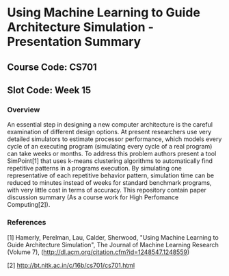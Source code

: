 # Using Machine Learning to Guide Architecture Simulation - Presentation Summary
## Course Code: CS701	<br/>
## Slot Code: Week 15<br/>

### Overview		<br/>
An essential step in designing a new computer architecture is the careful examination of different design options. At present researchers use very detailed simulators to estimate processor performance, which models every cycle of an executing program (simulating every cycle of a real program) can take weeks or months. To address this problem authors present a tool SimPoint[1] that uses k-means clustering algorithms to automatically find repetitive patterns in a programs execution. By simulating one representative of each repetitive behavior pattern, simulation time can be reduced to minutes instead of weeks for standard benchmark programs, with very little cost in terms of accuracy. This repository contain paper discussion summary (As a course work for High Perfomance Computing[2]).

### References         <br/>

[1] Hamerly, Perelman, Lau, Calder, Sherwood, "Using Machine Learning to Guide Architecture Simulation", The Journal of Machine Learning Research (Volume 7), (http://dl.acm.org/citation.cfm?id=1248547.1248559)

[2] http://bt.nitk.ac.in/c/16b/cs701/cs701.html
